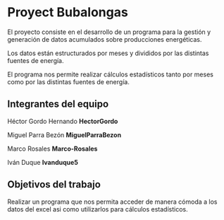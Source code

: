 # Proyect Bubalongas

El proyecto consiste en el desarrollo de un programa para la gestión y generación de datos acumulados sobre producciones energéticas.

Los datos están estructurados por meses y divididos por las distintas fuentes de energía.

El programa nos permite realizar cálculos estadísticos tanto por meses como por las distintas fuentes de energía.


## Integrantes del equipo

Héctor Gordo Hernando **HectorGordo**

Miguel Parra Bezón **MiguelParraBezon** 

Marco Rosales      **Marco-Rosales**

Iván Duque       **Ivanduque5**

## Objetivos del trabajo

Realizar un programa que nos permita acceder de manera cómoda a los datos del excel asi como utilizarlos para cálculos estadísticos.
